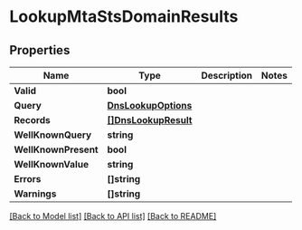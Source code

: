 # LookupMtaStsDomainResults

## Properties

Name | Type | Description | Notes
------------ | ------------- | ------------- | -------------
**Valid** | **bool** |  | 
**Query** | [**DnsLookupOptions**](DNSLookupOptions) |  | 
**Records** | [**[]DnsLookupResult**](DNSLookupResult) |  | 
**WellKnownQuery** | **string** |  | 
**WellKnownPresent** | **bool** |  | 
**WellKnownValue** | **string** |  | 
**Errors** | **[]string** |  | 
**Warnings** | **[]string** |  | 

[[Back to Model list]](../README#documentation-for-models) [[Back to API list]](../README#documentation-for-api-endpoints) [[Back to README]](../README)


